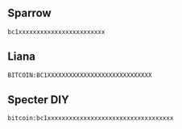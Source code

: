 ## Sparrow
```
bc1xxxxxxxxxxxxxxxxxxxxxxxx
```

## Liana
``` 
BITCOIN:BC1XXXXXXXXXXXXXXXXXXXXXXXXXXXXX
```

## Specter DIY
``` 
bitcoin:bc1xxxxxxxxxxxxxxxxxxxxxxxxxxxxxxxxxxx
```